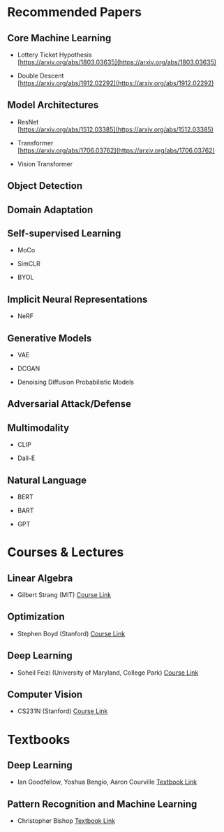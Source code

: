 # Recommended Papers

## Core Machine Learning

- Lottery Ticket Hypothesis <br>
[https://arxiv.org/abs/1803.03635](https://arxiv.org/abs/1803.03635)

- Double Descent <br>
[https://arxiv.org/abs/1912.02292](https://arxiv.org/abs/1912.02292)

## Model Architectures

- ResNet <br>
[https://arxiv.org/abs/1512.03385](https://arxiv.org/abs/1512.03385)

- Transformer <br>
[https://arxiv.org/abs/1706.03762](https://arxiv.org/abs/1706.03762)

- Vision Transformer

## Object Detection

## Domain Adaptation

## Self-supervised Learning

- MoCo

- SimCLR

- BYOL

## Implicit Neural Representations

- NeRF

## Generative Models

- VAE

- DCGAN

- Denoising Diffusion Probabilistic Models

## Adversarial Attack/Defense

## Multimodality

- CLIP

- Dall-E

## Natural Language

- BERT

- BART

- GPT

# Courses & Lectures

## Linear Algebra

- Gilbert Strang (MIT)
[Course Link](https://ocw.mit.edu/courses/18-06sc-linear-algebra-fall-2011/)

## Optimization

- Stephen Boyd (Stanford)
[Course Link](https://www.youtube.com/playlist?list=PL3940DD956CDF0622)

## Deep Learning

- Soheil Feizi (University of Maryland, College Park)
[Course Link](https://www.cs.umd.edu/class/fall2020/cmsc828W/)

## Computer Vision

- CS231N (Stanford)
[Course Link](http://cs231n.stanford.edu)

# Textbooks

## Deep Learning

- Ian Goodfellow, Yoshua Bengio, Aaron Courville
[Textbook Link](https://www.deeplearningbook.org)

## Pattern Recognition and Machine Learning

- Christopher Bishop
[Textbook Link](https://www.microsoft.com/en-us/research/uploads/prod/2006/01/Bishop-Pattern-Recognition-and-Machine-Learning-2006.pdf)
